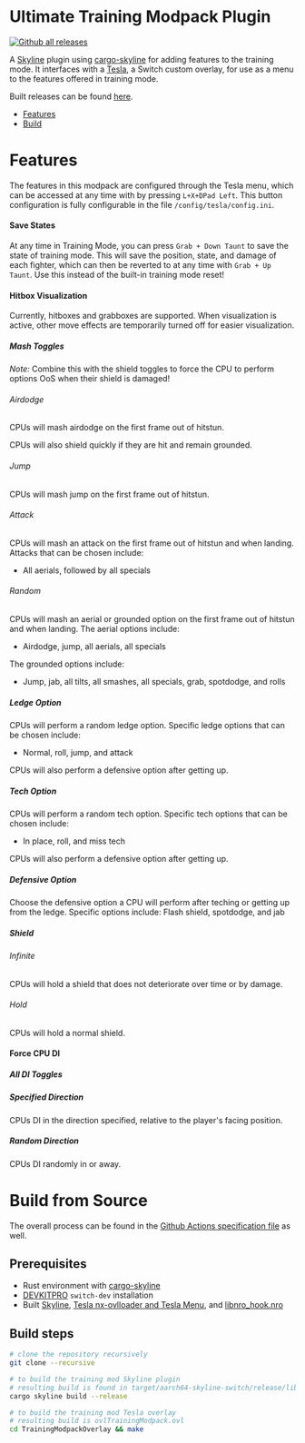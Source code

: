 # Ultimate Training Modpack Plugin

[![Github all releases](https://img.shields.io/github/downloads/jugeeya/UltimateTrainingModpack/total.svg)](https://GitHub.com/jugeeya/UltimateTrainingModpack/releases/)

A [Skyline](https://github.com/shadowninja108/Skyline) plugin using [cargo-skyline](https://github.com/jam1garner/cargo-skyline) for adding features to the training mode. It interfaces with a [Tesla](https://github.com/WerWolv/libtesla), a Switch custom overlay, for use as a menu to the features offered in training mode.

Built releases can be found [here](https://github.com/jugeeya/UltimateTrainingModpack/releases/).

- [Features](#features)
- [Build](#build)

<a name="features"/>

# Features
The features in this modpack are configured through the Tesla menu, which can be accessed at any time with by pressing `L+X+DPad Left`. This button configuration is fully configurable in the file `/config/tesla/config.ini`.

#### Save States
At any time in Training Mode, you can press `Grab + Down Taunt` to save the state of training mode. This will save the position, state, and damage of each fighter, which can then be reverted to at any time with `Grab + Up Taunt`. Use this instead of the built-in training mode reset!

#### Hitbox Visualization
Currently, hitboxes and grabboxes are supported. When visualization is active, other move effects are temporarily turned off for easier visualization.


##### Mash Toggles
*Note:* Combine this with the shield toggles to force the CPU to perform options OoS when their shield is damaged!

###### Airdodge
CPUs will mash airdodge on the first frame out of hitstun.

CPUs will also shield quickly if they are hit and remain grounded.

###### Jump
CPUs will mash jump on the first frame out of hitstun.

###### Attack
CPUs will mash an attack on the first frame out of hitstun and when landing. 
Attacks that can be chosen include:
- All aerials, followed by all specials

###### Random
CPUs will mash an aerial or grounded option on the first frame out of hitstun and when landing. 
The aerial options include:
- Airdodge, jump, all aerials, all specials

The grounded options include:
- Jump, jab, all tilts, all smashes, all specials, grab, spotdodge, and rolls

##### Ledge Option
CPUs will perform a random ledge option. 
Specific ledge options that can be chosen include:
- Normal, roll, jump, and attack

CPUs will also perform a defensive option after getting up.

##### Tech Option
CPUs will perform a random tech option. 
Specific tech options that can be chosen include:
- In place, roll, and miss tech

CPUs will also perform a defensive option after getting up.

##### Defensive Option
Choose the defensive option a CPU will perform after teching or getting up from the ledge. 
Specific options include:
    Flash shield, spotdodge, and jab

##### Shield

###### Infinite
CPUs will hold a shield that does not deteriorate over time or by damage.

###### Hold
CPUs will hold a normal shield.

#### Force CPU DI
##### All DI Toggles

##### Specified Direction
CPUs DI in the direction specified, relative to the player's facing position.

##### Random Direction
CPUs DI randomly in or away.

<a name="build"/>

# Build from Source

The overall process can be found in the [Github Actions specification file](https://github.com/jugeeya/UltimateTrainingModpack/blob/master/.github/workflows/rust.yml) as well.

## Prerequisites
- Rust environment with [cargo-skyline](https://github.com/jam1garner/cargo-skyline)
- [DEVKITPRO](https://devkitpro.org/wiki/Getting_Started) `switch-dev` installation 
- Built [Skyline](https://github.com/shadowninja108/Skyline), [Tesla nx-ovlloader and Tesla Menu](https://gbatemp.net/threads/tesla-the-nintendo-switch-overlay-menu.557362/), and [libnro_hook.nro](https://github.com/ultimate-research/nro-hook-plugin)

## Build steps
```bash
# clone the repository recursively
git clone --recursive 

# to build the training mod Skyline plugin
# resulting build is found in target/aarch64-skyline-switch/release/libtraining_modpack.nro
cargo skyline build --release

# to build the training mod Tesla overlay
# resulting build is ovlTrainingModpack.ovl
cd TrainingModpackOverlay && make
```
